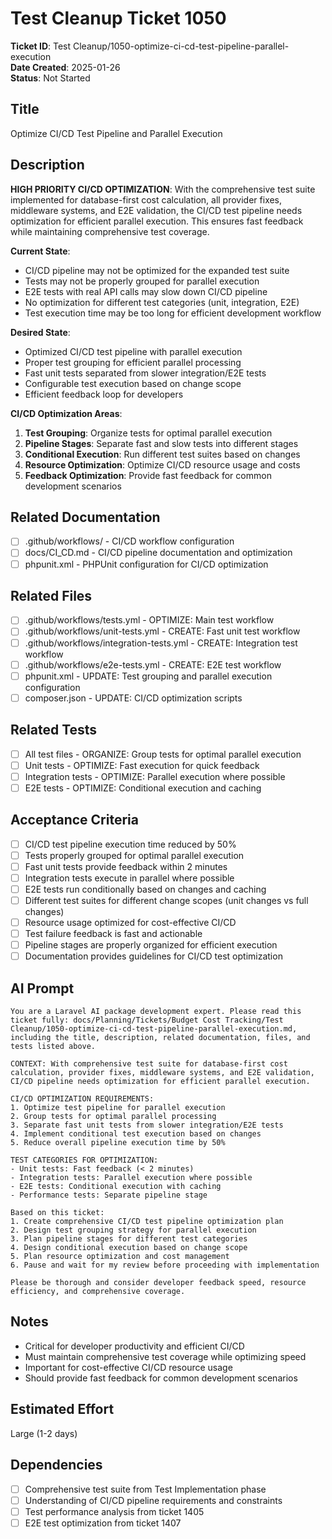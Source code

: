 # Test Cleanup Ticket 1050

**Ticket ID**: Test Cleanup/1050-optimize-ci-cd-test-pipeline-parallel-execution  
**Date Created**: 2025-01-26  
**Status**: Not Started  

## Title
Optimize CI/CD Test Pipeline and Parallel Execution

## Description
**HIGH PRIORITY CI/CD OPTIMIZATION**: With the comprehensive test suite implemented for database-first cost calculation, all provider fixes, middleware systems, and E2E validation, the CI/CD test pipeline needs optimization for efficient parallel execution. This ensures fast feedback while maintaining comprehensive test coverage.

**Current State**:
- CI/CD pipeline may not be optimized for the expanded test suite
- Tests may not be properly grouped for parallel execution
- E2E tests with real API calls may slow down CI/CD pipeline
- No optimization for different test categories (unit, integration, E2E)
- Test execution time may be too long for efficient development workflow

**Desired State**:
- Optimized CI/CD test pipeline with parallel execution
- Proper test grouping for efficient parallel processing
- Fast unit tests separated from slower integration/E2E tests
- Configurable test execution based on change scope
- Efficient feedback loop for developers

**CI/CD Optimization Areas**:
1. **Test Grouping**: Organize tests for optimal parallel execution
2. **Pipeline Stages**: Separate fast and slow tests into different stages
3. **Conditional Execution**: Run different test suites based on changes
4. **Resource Optimization**: Optimize CI/CD resource usage and costs
5. **Feedback Optimization**: Provide fast feedback for common development scenarios

## Related Documentation
- [ ] .github/workflows/ - CI/CD workflow configuration
- [ ] docs/CI_CD.md - CI/CD pipeline documentation and optimization
- [ ] phpunit.xml - PHPUnit configuration for CI/CD optimization

## Related Files
- [ ] .github/workflows/tests.yml - OPTIMIZE: Main test workflow
- [ ] .github/workflows/unit-tests.yml - CREATE: Fast unit test workflow
- [ ] .github/workflows/integration-tests.yml - CREATE: Integration test workflow
- [ ] .github/workflows/e2e-tests.yml - CREATE: E2E test workflow
- [ ] phpunit.xml - UPDATE: Test grouping and parallel execution configuration
- [ ] composer.json - UPDATE: CI/CD optimization scripts

## Related Tests
- [ ] All test files - ORGANIZE: Group tests for optimal parallel execution
- [ ] Unit tests - OPTIMIZE: Fast execution for quick feedback
- [ ] Integration tests - OPTIMIZE: Parallel execution where possible
- [ ] E2E tests - OPTIMIZE: Conditional execution and caching

## Acceptance Criteria
- [ ] CI/CD test pipeline execution time reduced by 50%
- [ ] Tests properly grouped for optimal parallel execution
- [ ] Fast unit tests provide feedback within 2 minutes
- [ ] Integration tests execute in parallel where possible
- [ ] E2E tests run conditionally based on changes and caching
- [ ] Different test suites for different change scopes (unit changes vs full changes)
- [ ] Resource usage optimized for cost-effective CI/CD
- [ ] Test failure feedback is fast and actionable
- [ ] Pipeline stages are properly organized for efficient execution
- [ ] Documentation provides guidelines for CI/CD test optimization

## AI Prompt
```
You are a Laravel AI package development expert. Please read this ticket fully: docs/Planning/Tickets/Budget Cost Tracking/Test Cleanup/1050-optimize-ci-cd-test-pipeline-parallel-execution.md, including the title, description, related documentation, files, and tests listed above.

CONTEXT: With comprehensive test suite for database-first cost calculation, provider fixes, middleware systems, and E2E validation, CI/CD pipeline needs optimization for efficient parallel execution.

CI/CD OPTIMIZATION REQUIREMENTS:
1. Optimize test pipeline for parallel execution
2. Group tests for optimal parallel processing
3. Separate fast unit tests from slower integration/E2E tests
4. Implement conditional test execution based on changes
5. Reduce overall pipeline execution time by 50%

TEST CATEGORIES FOR OPTIMIZATION:
- Unit tests: Fast feedback (< 2 minutes)
- Integration tests: Parallel execution where possible
- E2E tests: Conditional execution with caching
- Performance tests: Separate pipeline stage

Based on this ticket:
1. Create comprehensive CI/CD test pipeline optimization plan
2. Design test grouping strategy for parallel execution
3. Plan pipeline stages for different test categories
4. Design conditional execution based on change scope
5. Plan resource optimization and cost management
6. Pause and wait for my review before proceeding with implementation

Please be thorough and consider developer feedback speed, resource efficiency, and comprehensive coverage.
```

## Notes
- Critical for developer productivity and efficient CI/CD
- Must maintain comprehensive test coverage while optimizing speed
- Important for cost-effective CI/CD resource usage
- Should provide fast feedback for common development scenarios

## Estimated Effort
Large (1-2 days)

## Dependencies
- [ ] Comprehensive test suite from Test Implementation phase
- [ ] Understanding of CI/CD pipeline requirements and constraints
- [ ] Test performance analysis from ticket 1405
- [ ] E2E test optimization from ticket 1407
